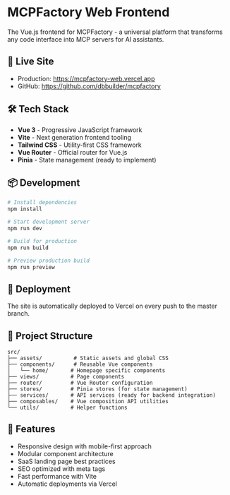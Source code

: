 # MCPFactory Web Frontend

The Vue.js frontend for MCPFactory - a universal platform that transforms any code interface into MCP servers for AI assistants.

## 🚀 Live Site

- Production: https://mcpfactory-web.vercel.app
- GitHub: https://github.com/dbbuilder/mcpfactory

## 🛠️ Tech Stack

- **Vue 3** - Progressive JavaScript framework
- **Vite** - Next generation frontend tooling
- **Tailwind CSS** - Utility-first CSS framework
- **Vue Router** - Official router for Vue.js
- **Pinia** - State management (ready to implement)

## 📦 Development

```bash
# Install dependencies
npm install

# Start development server
npm run dev

# Build for production
npm run build

# Preview production build
npm run preview
```

## 🚀 Deployment

The site is automatically deployed to Vercel on every push to the master branch.

## 📁 Project Structure

```
src/
├── assets/          # Static assets and global CSS
├── components/      # Reusable Vue components
│   └── home/       # Homepage specific components
├── views/          # Page components
├── router/         # Vue Router configuration
├── stores/         # Pinia stores (for state management)
├── services/       # API services (ready for backend integration)
├── composables/    # Vue composition API utilities
└── utils/          # Helper functions
```

## 🎨 Features

- Responsive design with mobile-first approach
- Modular component architecture
- SaaS landing page best practices
- SEO optimized with meta tags
- Fast performance with Vite
- Automatic deployments via Vercel